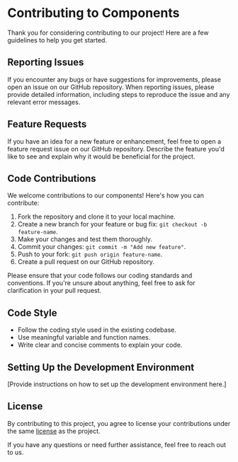 # Contributing to Components

Thank you for considering contributing to our project! Here are a few guidelines to help you get started.

## Reporting Issues

If you encounter any bugs or have suggestions for improvements, please open an issue on our GitHub repository. When reporting issues, please provide detailed information, including steps to reproduce the issue and any relevant error messages.

## Feature Requests

If you have an idea for a new feature or enhancement, feel free to open a feature request issue on our GitHub repository. Describe the feature you'd like to see and explain why it would be beneficial for the project.

## Code Contributions

We welcome contributions to our components! Here's how you can contribute:

1. Fork the repository and clone it to your local machine.
2. Create a new branch for your feature or bug fix: `git checkout -b feature-name`.
3. Make your changes and test them thoroughly.
4. Commit your changes: `git commit -m "Add new feature"`.
5. Push to your fork: `git push origin feature-name`.
6. Create a pull request on our GitHub repository.

Please ensure that your code follows our coding standards and conventions. If you're unsure about anything, feel free to ask for clarification in your pull request.

## Code Style

- Follow the coding style used in the existing codebase.
- Use meaningful variable and function names.
- Write clear and concise comments to explain your code.

## Setting Up the Development Environment

[Provide instructions on how to set up the development environment here.]

## License

By contributing to this project, you agree to license your contributions under the same [license](../LICENSE) as the project.

If you have any questions or need further assistance, feel free to reach out to us.
